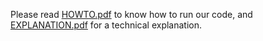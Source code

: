Please read [HOWTO.pdf](HOWTO.pdf) to know how to run our code, and [EXPLANATION.pdf](EXPLANATION.pdf) for a technical explanation.
